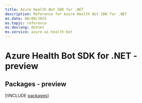 ```yaml
---
title: Azure Health Bot SDK for .NET
description: Reference for Azure Health Bot SDK for .NET
ms.date: 06/09/2025
ms.topic: reference
ms.devlang: dotnet
ms.service: azure-ai-health-bot
---
```

# Azure Health Bot SDK for .NET - preview
## Packages - preview
[!INCLUDE [packages](health-bot-index.md)]